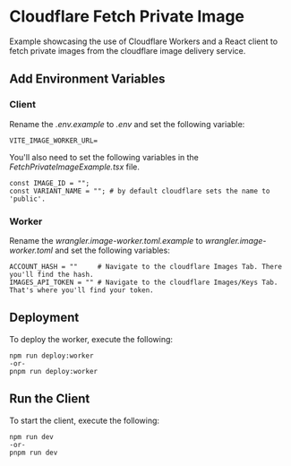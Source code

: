 # Cloudflare Fetch Private Image

Example showcasing the use of Cloudflare Workers and a React client to fetch private images from the cloudflare image delivery service.

## Add Environment Variables

### Client

Rename the _.env.example_ to _.env_ and set the following variable:

```shell
VITE_IMAGE_WORKER_URL=
```

You'll also need to set the following variables in the _FetchPrivateImageExample.tsx_ file.

```shell
const IMAGE_ID = "";
const VARIANT_NAME = ""; # by default cloudflare sets the name to 'public'.
```

### Worker

Rename the _wrangler.image-worker.toml.example_ to _wrangler.image-worker.toml_ and set the following variables:

```shell
ACCOUNT_HASH = ""     # Navigate to the cloudflare Images Tab. There you'll find the hash.
IMAGES_API_TOKEN = "" # Navigate to the cloudflare Images/Keys Tab. That's where you'll find your token.
```

## Deployment

To deploy the worker, execute the following:

```shell
npm run deploy:worker
-or-
pnpm run deploy:worker
```

## Run the Client

To start the client, execute the following:

```shell
npm run dev
-or-
pnpm run dev
```
